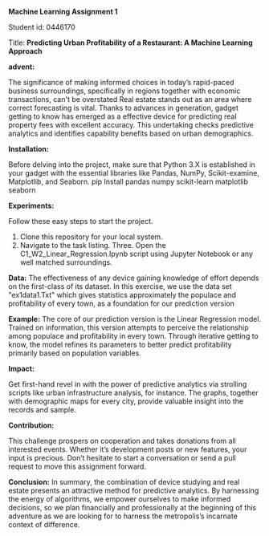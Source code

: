 **Machine Learning Assignment 1**

Student id: 0446170

Title: **Predicting Urban Profitability of a Restaurant: A Machine Learning Approach**

**advent:**

The significance of making informed choices in today’s rapid-paced business surroundings, specifically in regions together with economic transactions, can't be overstated Real estate stands out as an area where correct forecasting is vital. Thanks to advances in generation, gadget getting to know has emerged as a effective device for predicting real property fees with excellent accuracy. This undertaking checks predictive analytics and identifies capability benefits based on urban demographics.

**Installation:**

Before delving into the project, make sure that Python 3.X is established in your gadget with the essential libraries like Pandas, NumPy, Scikit-examine, Matplotlib, and Seaborn.
pip Install pandas numpy scikit-learn matplotlib seaborn

**Experiments:**

Follow these easy steps to start the project.
1. Clone this repository for your local system.
2. Navigate to the task listing.
Three. Open the C1_W2_Linear_Regression.Ipynb script using Jupyter Notebook or any well matched surroundings.

**Data:**
The effectiveness of any device gaining knowledge of effort depends on the first-class of its dataset. In this exercise, we use the data set "ex1data1.Txt" which gives statistics approximately the populace and profitability of every town, as a foundation for our prediction version

**Example:**
The core of our prediction version is the Linear Regression model. Trained on information, this version attempts to perceive the relationship among populace and profitability in every town. Through iterative getting to know, the model refines its parameters to better predict profitability primarily based on population variables.

**Impact:**

Get first-hand revel in with the power of predictive analytics via strolling scripts like urban infrastructure analysis, for instance. The graphs, together with demographic maps for every city, provide valuable insight into the records and sample.

**Contribution:**

This challenge prospers on cooperation and takes donations from all interested events. Whether it’s development posts or new features, your input is precious. Don’t hesitate to start a conversation or send a pull request to move this assignment forward.

**Conclusion:**
In summary, the combination of device studying and real estate presents an attractive method for predictive analytics. By harnessing the energy of algorithms, we empower ourselves to make informed decisions, so we plan financially and professionally at the beginning of this adventure as we are looking for to harness the metropolis’s incarnate context of difference.
